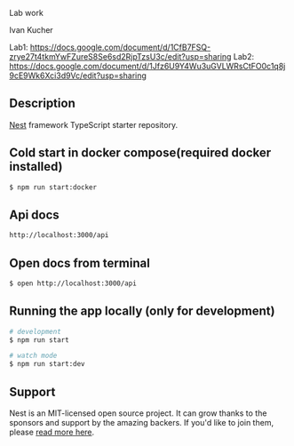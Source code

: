 Lab work

Ivan Kucher

Lab1: https://docs.google.com/document/d/1CfB7FSQ-zrye27t4tkmYwFZureS8Se6sd2RjpTzsU3c/edit?usp=sharing
Lab2: https://docs.google.com/document/d/1Jfz6U9Y4Wu3uGVLWRsCtFO0c1q8j9cE9Wk6Xci3d9Vc/edit?usp=sharing

## Description

[Nest](https://github.com/nestjs/nest) framework TypeScript starter repository.

## Cold start in docker compose(required docker installed)

```bash
$ npm run start:docker
```

## Api docs

```bash
http://localhost:3000/api
```

## Open docs from terminal

```bash
$ open http://localhost:3000/api
```

## Running the app locally (only for development)

```bash
# development
$ npm run start

# watch mode
$ npm run start:dev

```

## Support

Nest is an MIT-licensed open source project. It can grow thanks to the sponsors and support by the amazing backers. If
you'd like to join them, please [read more here](https://docs.nestjs.com/support).
